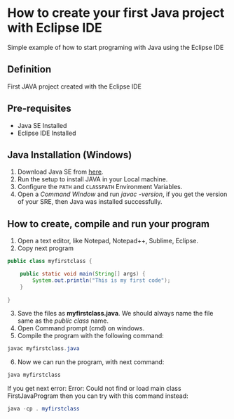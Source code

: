 # How to create your first Java project with Eclipse IDE
Simple example of how to start programing with Java using the Eclipse IDE

## Definition
First JAVA project created with the Eclipse IDE

## Pre-requisites
- Java SE Installed
- Eclipse IDE Installed

## Java Installation (Windows)
1. Download Java SE from [here](https://www.oracle.com/java/technologies/javase-downloads.html).
2. Run the setup to install JAVA in your Local machine.
3. Configure the `PATH` and `CLASSPATH` Environment Variables.
4. Open a *Command Window* and run *javac -version*, if you get the version of your SRE, then Java was installed successfully.

## How to create, compile and run your program
1. Open a text editor, like Notepad, Notepad++, Sublime, Eclipse.
2. Copy next program

```java
public class myfirstclass {

	public static void main(String[] args) {
		System.out.println("This is my first code");
	}
  
}
```
3. Save the files as **myfirstclass.java**. We should always name the file same as the *public class* name.
4. Open Command prompt (cmd) on windows. 
5. Compile the program with the following command:

```java
javac myfirstclass.java
```
6. Now we can run the program, with next command:
```java
java myfirstclass
```

  If you get next error:
    Error: Could not find or load main class FirstJavaProgram
  then you can try with this command instead:
    
```java
java -cp . myfirstclass
```

